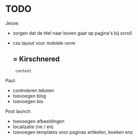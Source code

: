 # TODO

Jesse:

- zorgen dat de titel naar boven gaat op pagina's bij scroll
- css layout voor mobiele vorm

    = Kirschnered
    -------------
       content

Paul:

- controleren teksten
- toevoegen blog
- toevoegen bio

Post launch:

- toevoegen afbeeldingen
- localizatie (ne / en)
- toevoegen templates voor paginas artikelen, boeken enz